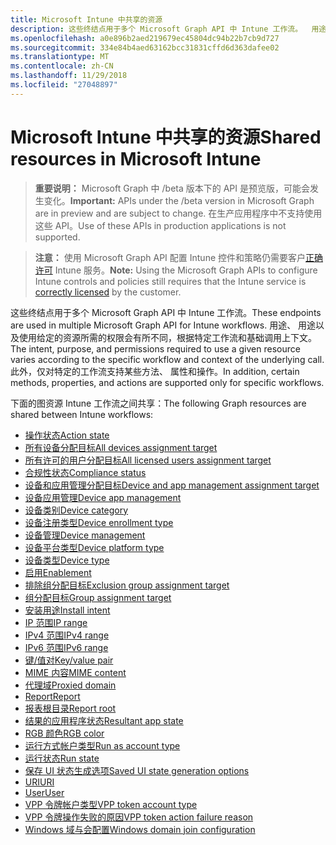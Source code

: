 ```yaml
---
title: Microsoft Intune 中共享的资源
description: 这些终结点用于多个 Microsoft Graph API 中 Intune 工作流。  用途、 用途以及使用给定的资源所需的权限会有所不同，根据特定工作流和基础调用上下文。  此外，仅对特定的工作流支持某些方法、 属性和操作。
ms.openlocfilehash: a0e896b2aed219679ec45804dc94b22b7cb9d727
ms.sourcegitcommit: 334e84b4aed63162bcc31831cffd6d363dafee02
ms.translationtype: MT
ms.contentlocale: zh-CN
ms.lasthandoff: 11/29/2018
ms.locfileid: "27048897"
---
```

# <a name="shared-resources-in-microsoft-intune"></a><span data-ttu-id="3ac28-105">Microsoft Intune 中共享的资源</span><span class="sxs-lookup"><span data-stu-id="3ac28-105">Shared resources in Microsoft Intune</span></span>

> <span data-ttu-id="3ac28-106">**重要说明：** Microsoft Graph 中 /beta 版本下的 API 是预览版，可能会发生变化。</span><span class="sxs-lookup"><span data-stu-id="3ac28-106">**Important:** APIs under the /beta version in Microsoft Graph are in preview and are subject to change.</span></span> <span data-ttu-id="3ac28-107">在生产应用程序中不支持使用这些 API。</span><span class="sxs-lookup"><span data-stu-id="3ac28-107">Use of these APIs in production applications is not supported.</span></span>

> <span data-ttu-id="3ac28-108">**注意：** 使用 Microsoft Graph API 配置 Intune 控件和策略仍需要客户[正确许可](https://www.microsoft.com/en-us/cloud-platform/microsoft-intune-pricing) Intune 服务。</span><span class="sxs-lookup"><span data-stu-id="3ac28-108">**Note:** Using the Microsoft Graph APIs to configure Intune controls and policies still requires that the Intune service is [correctly licensed](https://www.microsoft.com/en-us/cloud-platform/microsoft-intune-pricing) by the customer.</span></span>

<span data-ttu-id="3ac28-109">这些终结点用于多个 Microsoft Graph API 中 Intune 工作流。</span><span class="sxs-lookup"><span data-stu-id="3ac28-109">These endpoints are used in multiple Microsoft Graph API for Intune workflows.</span></span>  <span data-ttu-id="3ac28-110">用途、 用途以及使用给定的资源所需的权限会有所不同，根据特定工作流和基础调用上下文。</span><span class="sxs-lookup"><span data-stu-id="3ac28-110">The intent, purpose, and permissions required to use a given resource varies according to the specific workflow and context of the underlying call.</span></span>  <span data-ttu-id="3ac28-111">此外，仅对特定的工作流支持某些方法、 属性和操作。</span><span class="sxs-lookup"><span data-stu-id="3ac28-111">In addition, certain methods, properties, and actions are supported only for specific workflows.</span></span>

<span data-ttu-id="3ac28-112">下面的图资源 Intune 工作流之间共享：</span><span class="sxs-lookup"><span data-stu-id="3ac28-112">The following Graph resources are shared between Intune workflows:</span></span>

- [<span data-ttu-id="3ac28-113">操作状态</span><span class="sxs-lookup"><span data-stu-id="3ac28-113">Action state</span></span>](intune-shared-actionstate.md)
- [<span data-ttu-id="3ac28-114">所有设备分配目标</span><span class="sxs-lookup"><span data-stu-id="3ac28-114">All devices assignment target</span></span>](intune-shared-alldevicesassignmenttarget.md)
- [<span data-ttu-id="3ac28-115">所有许可的用户分配目标</span><span class="sxs-lookup"><span data-stu-id="3ac28-115">All licensed users assignment target</span></span>](intune-shared-alllicensedusersassignmenttarget.md)
- [<span data-ttu-id="3ac28-116">合规性状态</span><span class="sxs-lookup"><span data-stu-id="3ac28-116">Compliance status</span></span>](intune-shared-compliancestatus.md)
- [<span data-ttu-id="3ac28-117">设备和应用管理分配目标</span><span class="sxs-lookup"><span data-stu-id="3ac28-117">Device and app management assignment target</span></span>](intune-shared-deviceandappmanagementassignmenttarget.md)
- [<span data-ttu-id="3ac28-118">设备应用管理</span><span class="sxs-lookup"><span data-stu-id="3ac28-118">Device app management</span></span>](intune-shared-deviceappmanagement.md)
- [<span data-ttu-id="3ac28-119">设备类别</span><span class="sxs-lookup"><span data-stu-id="3ac28-119">Device category</span></span>](intune-shared-devicecategory.md)
- [<span data-ttu-id="3ac28-120">设备注册类型</span><span class="sxs-lookup"><span data-stu-id="3ac28-120">Device enrollment type</span></span>](intune-shared-deviceenrollmenttype.md)
- [<span data-ttu-id="3ac28-121">设备管理</span><span class="sxs-lookup"><span data-stu-id="3ac28-121">Device management</span></span>](intune-shared-devicemanagement.md)
- [<span data-ttu-id="3ac28-122">设备平台类型</span><span class="sxs-lookup"><span data-stu-id="3ac28-122">Device platform type</span></span>](intune-shared-deviceplatformtype.md)
- [<span data-ttu-id="3ac28-123">设备类型</span><span class="sxs-lookup"><span data-stu-id="3ac28-123">Device type</span></span>](intune-shared-devicetype.md)
- [<span data-ttu-id="3ac28-124">启用</span><span class="sxs-lookup"><span data-stu-id="3ac28-124">Enablement</span></span>](intune-shared-enablement.md)
- [<span data-ttu-id="3ac28-125">排除组分配目标</span><span class="sxs-lookup"><span data-stu-id="3ac28-125">Exclusion group assignment target</span></span>](intune-shared-exclusiongroupassignmenttarget.md)
- [<span data-ttu-id="3ac28-126">组分配目标</span><span class="sxs-lookup"><span data-stu-id="3ac28-126">Group assignment target</span></span>](intune-shared-groupassignmenttarget.md)
- [<span data-ttu-id="3ac28-127">安装用途</span><span class="sxs-lookup"><span data-stu-id="3ac28-127">Install intent</span></span>](intune-shared-installintent.md)
- [<span data-ttu-id="3ac28-128">IP 范围</span><span class="sxs-lookup"><span data-stu-id="3ac28-128">IP range</span></span>](intune-shared-iprange.md)
- [<span data-ttu-id="3ac28-129">IPv4 范围</span><span class="sxs-lookup"><span data-stu-id="3ac28-129">IPv4 range</span></span>](intune-shared-ipv4range.md)
- [<span data-ttu-id="3ac28-130">IPv6 范围</span><span class="sxs-lookup"><span data-stu-id="3ac28-130">IPv6 range</span></span>](intune-shared-ipv6range.md)
- [<span data-ttu-id="3ac28-131">键/值对</span><span class="sxs-lookup"><span data-stu-id="3ac28-131">Key/value pair</span></span>](intune-shared-keyvaluepair.md)
- [<span data-ttu-id="3ac28-132">MIME 内容</span><span class="sxs-lookup"><span data-stu-id="3ac28-132">MIME content</span></span>](intune-shared-mimecontent.md)
- [<span data-ttu-id="3ac28-133">代理域</span><span class="sxs-lookup"><span data-stu-id="3ac28-133">Proxied domain</span></span>](intune-shared-proxieddomain.md)
- [<span data-ttu-id="3ac28-134">Report</span><span class="sxs-lookup"><span data-stu-id="3ac28-134">Report</span></span>](intune-shared-report.md)
- [<span data-ttu-id="3ac28-135">报表根目录</span><span class="sxs-lookup"><span data-stu-id="3ac28-135">Report root</span></span>](intune-shared-reportroot.md)
- [<span data-ttu-id="3ac28-136">结果的应用程序状态</span><span class="sxs-lookup"><span data-stu-id="3ac28-136">Resultant app state</span></span>](intune-shared-resultantappstate.md)
- [<span data-ttu-id="3ac28-137">RGB 颜色</span><span class="sxs-lookup"><span data-stu-id="3ac28-137">RGB color</span></span>](intune-shared-rgbcolor.md)
- [<span data-ttu-id="3ac28-138">运行方式帐户类型</span><span class="sxs-lookup"><span data-stu-id="3ac28-138">Run as account type</span></span>](intune-shared-runasaccounttype.md)
- [<span data-ttu-id="3ac28-139">运行状态</span><span class="sxs-lookup"><span data-stu-id="3ac28-139">Run state</span></span>](intune-shared-runstate.md)
- [<span data-ttu-id="3ac28-140">保存 UI 状态生成选项</span><span class="sxs-lookup"><span data-stu-id="3ac28-140">Saved UI state generation options</span></span>](intune-shared-saveduistategenerationoptions.md)
- [<span data-ttu-id="3ac28-141">URI</span><span class="sxs-lookup"><span data-stu-id="3ac28-141">URI</span></span>](intune-shared-uri.md)
- [<span data-ttu-id="3ac28-142">User</span><span class="sxs-lookup"><span data-stu-id="3ac28-142">User</span></span>](intune-shared-user.md)
- [<span data-ttu-id="3ac28-143">VPP 令牌帐户类型</span><span class="sxs-lookup"><span data-stu-id="3ac28-143">VPP token account type</span></span>](intune-shared-vpptokenaccounttype.md)
- [<span data-ttu-id="3ac28-144">VPP 令牌操作失败的原因</span><span class="sxs-lookup"><span data-stu-id="3ac28-144">VPP token action failure reason</span></span>](intune-shared-vpptokenactionfailurereason.md)
- [<span data-ttu-id="3ac28-145">Windows 域与会配置</span><span class="sxs-lookup"><span data-stu-id="3ac28-145">Windows domain join configuration</span></span>](intune-shared-windowsdomainjoinconfiguration.md)
